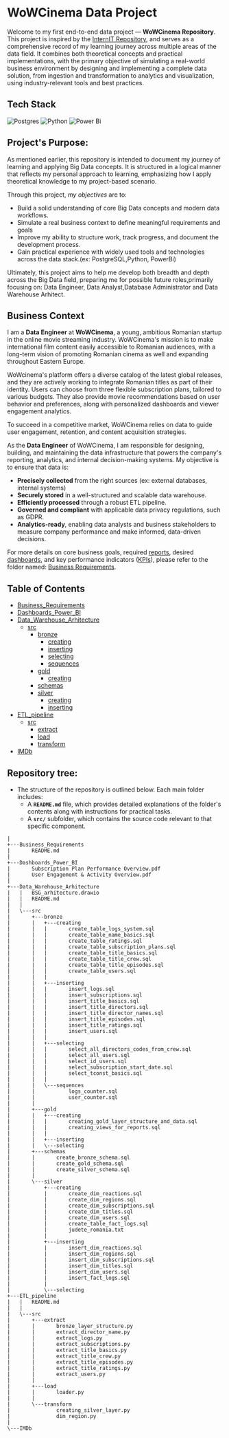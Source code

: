 # **WoWCinema Data Project**

Welcome to my first end-to-end data project — **WoWCinema Repository**. This project is inspired by the [InternIT Repository](https://github.com/romanmurzac/InternIT/tree/main), and serves as a comprehensive record of my learning journey across multiple areas of the data field. It combines both theoretical concepts and practical implementations, with the primary objective of simulating a real-world business environment by designing and implementing a complete data solution, from ingestion and transformation to analytics and visualization, using industry-relevant tools and best practices.

## Tech Stack

![Postgres](https://img.shields.io/badge/postgres-%23316192.svg?style=for-the-badge&logo=postgresql&logoColor=white)
![Python](https://img.shields.io/badge/python-3670A0?style=for-the-badge&logo=python&logoColor=ffdd54)
![Power Bi](https://img.shields.io/badge/power_bi-F2C811?style=for-the-badge&logo=powerbi&logoColor=black)

## **Project's Purpose:**

As mentioned earlier, this repository is intended to document my journey of learning and applying Big Data concepts. It is structured in a logical manner that reflects my personal approach to learning, emphasizing how I apply theoretical knowledge to my project-based scenario.

Through this project, _my objectives_ are to:

- Build a solid understanding of core Big Data concepts and modern data workflows.
- Simulate a real business context to define meaningful requirements and goals
- Improve my ability to structure work, track progress, and document the development process.
- Gain practical experience with widely used tools and technologies across the data stack.(ex: PostgreSQL,Python, PowerBi)

Ultimately, this project aims to help me develop both breadth and depth across the Big Data field, preparing me for possible future roles,primarily focusing on: Data Engineer, Data Analyst,Database Administrator and Data Warehouse Arhitect.

## **Business Context**

I am a **Data Engineer** at **WoWCinema**, a young, ambitious Romanian startup in the online movie streaming industry. WoWCinema's mission is to make international film content easily accessible to Romanian audiences, with a long-term vision of promoting Romanian cinema as well and expanding throughout Eastern Europe.

WoWcinema's platform offers a diverse catalog of the latest global releases, and they are actively working to integrate Romanian titles as part of their identity. Users can choose from three flexible subscription plans, tailored to various budgets. They also provide movie recommendations based on user behavior and preferences, along with personalized dashboards and viewer engagement analytics.

To succeed in a competitive market, WoWCinema relies on data to guide user engagement, retention, and content acquisition strategies.

As the **Data Engineer** of WoWCinema, I am responsible for designing, building, and maintaining the data infrastructure that powers the company's reporting, analytics, and internal decision-making systems. My objective is to ensure that data is:

- **Precisely collected** from the right sources (ex: external databases, internal systems)
- **Securely stored** in a well-structured and scalable data warehouse.
- **Efficiently processed** through a robust ETL pipeline.
- **Governed and compliant** with applicable data privacy regulations, such as GDPR.
- **Analytics-ready**, enabling data analysts and business stakeholders to measure company performance and make informed, data-driven decisions.

For more details on core business goals, required [reports](./Business_Requirements/README.md#Reports), desired [dashboards](./Business_Requirements/README.md#Dashboards), and key performance indicators ([KPIs](./Business_Requirements/README.md#KPIs)), please refer to the folder named: [Business Requirements](./Business_Requirements/README.md).

## Table of Contents

- [Business_Requirements](./Business_Requirements/)
- [Dashboards_Power_BI](./Dashboards_Power_BI/)
- [Data_Warehouse_Arhitecture](./Data_Warehouse_Arhitecture/)
  - [src](./Data_Warehouse_Arhitecture/src/)
    - [bronze](./Data_Warehouse_Arhitecture/src/bronze/)
      - [creating](./Data_Warehouse_Arhitecture/src/bronze/creating/)
      - [inserting](./Data_Warehouse_Arhitecture/src/bronze/inserting/)
      - [selecting](./Data_Warehouse_Arhitecture/src/bronze/selecting/)
      - [sequences](./Data_Warehouse_Arhitecture/src/bronze/sequences/)
    - [gold](./Data_Warehouse_Arhitecture/src/gold/)
      - [creating](./Data_Warehouse_Arhitecture/src/gold/creating/)
    - [schemas](./Data_Warehouse_Arhitecture/src/schemas/)
    - [silver](./Data_Warehouse_Arhitecture/src/silver/)
      - [creating](./Data_Warehouse_Arhitecture/src/silver/creating/)
      - [inserting](./Data_Warehouse_Arhitecture/src/silver/inserting/)
- [ETL_pipeline](./ETL_pipeline/)
  - [src](./ETL_pipeline/src/)
    - [extract](./ETL_pipeline/src/extract/)
    - [load](./ETL_pipeline/src/load/)
    - [transform](./ETL_pipeline/src/transform/)
- [IMDb](./IMDb/)

## Repository tree:

- The structure of the repository is outlined below. Each main folder includes:
  - A **`README.md`** file, which provides detailed explanations of the folder's contents along with instructions for practical tasks.
  - A **`src/`** subfolder, which contains the source code relevant to that specific component.

```
|
+---Business_Requirements
|       README.md
|
+---Dashboards_Power_BI
|       Subscription Plan Performance Overview.pdf
|       User Engagement & Activity Overview.pdf
|
+---Data_Warehouse_Arhitecture
|   |   BSG_arhitecture.drawio
|   |   README.md
|   |
|   \---src
|       +---bronze
|       |   +---creating
|       |   |       create_table_logs_system.sql
|       |   |       create_table_name_basics.sql
|       |   |       create_table_ratings.sql
|       |   |       create_table_subscription_plans.sql
|       |   |       create_table_title_basics.sql
|       |   |       create_table_title_crew.sql
|       |   |       create_table_title_episodes.sql
|       |   |       create_table_users.sql
|       |   |
|       |   +---inserting
|       |   |       insert_logs.sql
|       |   |       insert_subscriptions.sql
|       |   |       insert_title_basics.sql
|       |   |       insert_title_directors.sql
|       |   |       insert_title_director_names.sql
|       |   |       insert_title_episodes.sql
|       |   |       insert_title_ratings.sql
|       |   |       insert_users.sql
|       |   |
|       |   +---selecting
|       |   |       select_all_directors_codes_from_crew.sql
|       |   |       select_all_users.sql
|       |   |       select_id_users.sql
|       |   |       select_subscription_start_date.sql
|       |   |       select_tconst_basics.sql
|       |   |
|       |   \---sequences
|       |           logs_counter.sql
|       |           user_counter.sql
|       |
|       +---gold
|       |   +---creating
|       |   |       creating_gold_layer_structure_and_data.sql
|       |   |       creating_views_for_reports.sql
|       |   |
|       |   +---inserting
|       |   \---selecting
|       +---schemas
|       |       create_bronze_schema.sql
|       |       create_gold_schema.sql
|       |       create_silver_schema.sql
|       |
|       \---silver
|           +---creating
|           |       create_dim_reactions.sql
|           |       create_dim_regions.sql
|           |       create_dim_subscriptions.sql
|           |       create_dim_titles.sql
|           |       create_dim_users.sql
|           |       create_table_fact_logs.sql
|           |       judete_romania.txt
|           |
|           +---inserting
|           |       insert_dim_reactions.sql
|           |       insert_dim_regions.sql
|           |       insert_dim_subscriptions.sql
|           |       insert_dim_titles.sql
|           |       insert_dim_users.sql
|           |       insert_fact_logs.sql
|           |
|           \---selecting
+---ETL_pipeline
|   |   README.md
|   |
|   \---src
|       +---extract
|       |       bronze_layer_structure.py
|       |       extract_director_name.py
|       |       extract_logs.py
|       |       extract_subscriptions.py
|       |       extract_title_basics.py
|       |       extract_title_crew.py
|       |       extract_title_episodes.py
|       |       extract_title_ratings.py
|       |       extract_users.py
|       |
|       +---load
|       |       loader.py
|       |
|       \---transform
|               creating_silver_layer.py
|               dim_region.py
|
\---IMDb
```
